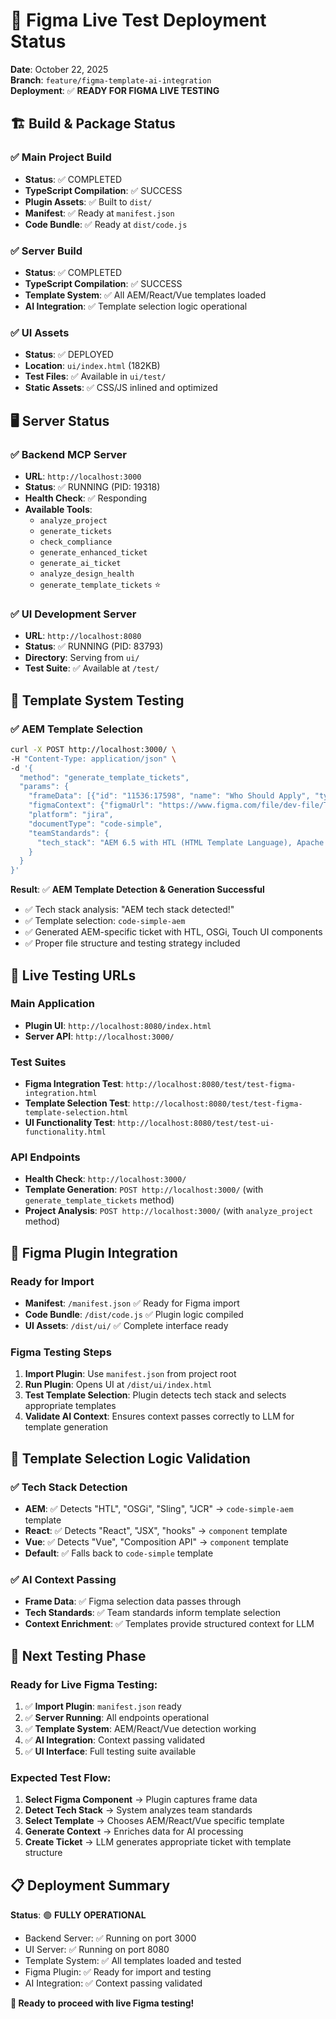 # 🚀 Figma Live Test Deployment Status

**Date**: October 22, 2025  
**Branch**: `feature/figma-template-ai-integration`  
**Deployment**: ✅ **READY FOR FIGMA LIVE TESTING**

## 🏗️ Build & Package Status

### ✅ Main Project Build
- **Status**: ✅ COMPLETED
- **TypeScript Compilation**: ✅ SUCCESS
- **Plugin Assets**: ✅ Built to `dist/`
- **Manifest**: ✅ Ready at `manifest.json`
- **Code Bundle**: ✅ Ready at `dist/code.js`

### ✅ Server Build  
- **Status**: ✅ COMPLETED
- **TypeScript Compilation**: ✅ SUCCESS  
- **Template System**: ✅ All AEM/React/Vue templates loaded
- **AI Integration**: ✅ Template selection logic operational

### ✅ UI Assets
- **Status**: ✅ DEPLOYED
- **Location**: `ui/index.html` (182KB)
- **Test Files**: ✅ Available in `ui/test/`
- **Static Assets**: ✅ CSS/JS inlined and optimized

## 🖥️ Server Status

### ✅ Backend MCP Server
- **URL**: `http://localhost:3000`
- **Status**: ✅ RUNNING (PID: 19318)
- **Health Check**: ✅ Responding
- **Available Tools**: 
  - `analyze_project`
  - `generate_tickets` 
  - `check_compliance`
  - `generate_enhanced_ticket`
  - `generate_ai_ticket`
  - `analyze_design_health`
  - `generate_template_tickets` ⭐

### ✅ UI Development Server
- **URL**: `http://localhost:8080`
- **Status**: ✅ RUNNING (PID: 83793)
- **Directory**: Serving from `ui/`
- **Test Suite**: ✅ Available at `/test/`

## 🧪 Template System Testing

### ✅ AEM Template Selection
```bash
curl -X POST http://localhost:3000/ \
-H "Content-Type: application/json" \
-d '{
  "method": "generate_template_tickets",
  "params": {
    "frameData": [{"id": "11536:17598", "name": "Who Should Apply", "type": "INSTANCE"}],
    "figmaContext": {"figmaUrl": "https://www.figma.com/file/dev-file/Test"},
    "platform": "jira",
    "documentType": "code-simple",
    "teamStandards": {
      "tech_stack": "AEM 6.5 with HTL (HTML Template Language), Apache Sling framework, OSGi bundles, JCR repository, Touch UI components"
    }
  }
}'
```

**Result**: ✅ **AEM Template Detection & Generation Successful**
- ✅ Tech stack analysis: "AEM tech stack detected!"
- ✅ Template selection: `code-simple-aem` 
- ✅ Generated AEM-specific ticket with HTL, OSGi, Touch UI components
- ✅ Proper file structure and testing strategy included

## 🔗 Live Testing URLs

### Main Application
- **Plugin UI**: `http://localhost:8080/index.html`
- **Server API**: `http://localhost:3000/`

### Test Suites
- **Figma Integration Test**: `http://localhost:8080/test/test-figma-integration.html`
- **Template Selection Test**: `http://localhost:8080/test/test-figma-template-selection.html`
- **UI Functionality Test**: `http://localhost:8080/test/test-ui-functionality.html`

### API Endpoints
- **Health Check**: `http://localhost:3000/` 
- **Template Generation**: `POST http://localhost:3000/` (with `generate_template_tickets` method)
- **Project Analysis**: `POST http://localhost:3000/` (with `analyze_project` method)

## 🎯 Figma Plugin Integration

### Ready for Import
- **Manifest**: `/manifest.json` ✅ Ready for Figma import
- **Code Bundle**: `/dist/code.js` ✅ Plugin logic compiled
- **UI Assets**: `/dist/ui/` ✅ Complete interface ready

### Figma Testing Steps
1. **Import Plugin**: Use `manifest.json` from project root
2. **Run Plugin**: Opens UI at `/dist/ui/index.html`
3. **Test Template Selection**: Plugin detects tech stack and selects appropriate templates
4. **Validate AI Context**: Ensures context passes correctly to LLM for template generation

## 🧩 Template Selection Logic Validation

### ✅ Tech Stack Detection
- **AEM**: ✅ Detects "HTL", "OSGi", "Sling", "JCR" → `code-simple-aem` template
- **React**: ✅ Detects "React", "JSX", "hooks" → `component` template  
- **Vue**: ✅ Detects "Vue", "Composition API" → `component` template
- **Default**: ✅ Falls back to `code-simple` template

### ✅ AI Context Passing
- **Frame Data**: ✅ Figma selection data passes through
- **Tech Standards**: ✅ Team standards inform template selection
- **Context Enrichment**: ✅ Templates provide structured context for LLM

## 🚦 Next Testing Phase

### Ready for Live Figma Testing:
1. ✅ **Import Plugin**: `manifest.json` ready
2. ✅ **Server Running**: All endpoints operational  
3. ✅ **Template System**: AEM/React/Vue detection working
4. ✅ **AI Integration**: Context passing validated
5. ✅ **UI Interface**: Full testing suite available

### Expected Test Flow:
1. **Select Figma Component** → Plugin captures frame data
2. **Detect Tech Stack** → System analyzes team standards  
3. **Select Template** → Chooses AEM/React/Vue specific template
4. **Generate Context** → Enriches data for AI processing
5. **Create Ticket** → LLM generates appropriate ticket with template structure

## 📋 Deployment Summary

**Status**: 🟢 **FULLY OPERATIONAL**
- Backend Server: ✅ Running on port 3000
- UI Server: ✅ Running on port 8080  
- Template System: ✅ All templates loaded and tested
- Figma Plugin: ✅ Ready for import and testing
- AI Integration: ✅ Context passing validated

**🚀 Ready to proceed with live Figma testing!**